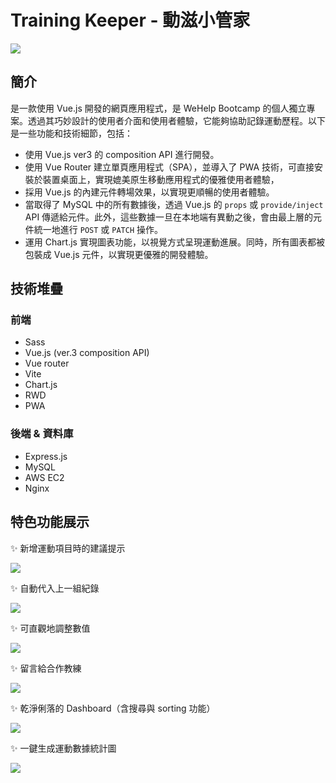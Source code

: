 # Training Keeper - 動滋小管家
![](https://i.imgur.com/h7lUc6T.png)
## 簡介
是一款使用 Vue.js 開發的網頁應用程式，是 WeHelp Bootcamp 的個人獨立專案。透過其巧妙設計的使用者介面和使用者體驗，它能夠協助記錄運動歷程。以下是一些功能和技術細節，包括：

- 使用 Vue.js ver3 的 composition API 進行開發。
- 使用 Vue Router 建立單頁應用程式（SPA），並導入了 PWA 技術，可直接安裝於裝置桌面上，實現媲美原生移動應用程式的優雅使用者體驗，
- 採用 Vue.js 的內建元件轉場效果，以實現更順暢的使用者體驗。
- 當取得了 MySQL 中的所有數據後，透過 Vue.js 的 ```props``` 或 ```provide/inject``` API 傳遞給元件。此外，這些數據一旦在本地端有異動之後，會由最上層的元件統一地進行 ```POST``` 或 ```PATCH``` 操作。
- 運用 Chart.js 實現圖表功能，以視覺方式呈現運動進展。同時，所有圖表都被包裝成 Vue.js 元件，以實現更優雅的開發體驗。

## 技術堆疊
### 前端  
- Sass
- Vue.js (ver.3 composition API)  
- Vue router
- Vite
- Chart.js
- RWD
- PWA
### 後端 & 資料庫
- Express.js
- MySQL
- AWS EC2
- Nginx

## 特色功能展示
✨ 新增運動項目時的建議提示  
  
  ![](https://i.imgur.com/wi4rdHF.gif)

✨ 自動代入上一組紀錄 
   
  ![](https://i.imgur.com/BIndUoK.gif)

✨ 可直觀地調整數值  
  
  ![](https://i.imgur.com/C6FHCMD.gif)
 
✨ 留言給合作教練  
  
  ![](https://i.imgur.com/5BqXTf7.gif)

✨ 乾淨俐落的 Dashboard（含搜尋與 sorting 功能）  
  
  ![](https://i.imgur.com/AAW3jD6.gif)

✨ 一鍵生成運動數據統計圖  
  
  ![](https://i.imgur.com/efddDil.gif)